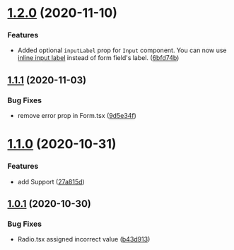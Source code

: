 # [1.2.0](https://github.com/JT501/formik-semantic-ui-react/compare/v1.1.1...v1.2.0) (2020-11-10)


### Features

* Added optional `inputLabel` prop for `Input` component. You can now use [inline input label](https://react.semantic-ui.com/elements/input/#variations-labeled) instead of  form field's label. ([6bfd74b](https://github.com/JT501/formik-semantic-ui-react/commit/6bfd74b52defa72af9d5c6a1dbe6d97fa4e17d98))

## [1.1.1](https://github.com/JT501/formik-semantic-ui-react/compare/v1.1.0...v1.1.1) (2020-11-03)


### Bug Fixes

* remove error prop in Form.tsx ([9d5e34f](https://github.com/JT501/formik-semantic-ui-react/commit/9d5e34f8572afb35baef4137a7b1ba6f23482fbf))

# [1.1.0](https://github.com/JT501/formik-semantic-ui-react/compare/v1.0.1...v1.1.0) (2020-10-31)


### Features

* add <FastField> Support ([27a815d](https://github.com/JT501/formik-semantic-ui-react/commit/27a815dc76e444e3488719206b5fadc973c41855))

## [1.0.1](https://github.com/JT501/formik-semantic-ui-react/compare/v1.0.0...v1.0.1) (2020-10-30)


### Bug Fixes

* Radio.tsx assigned incorrect value ([b43d913](https://github.com/JT501/formik-semantic-ui-react/commit/b43d91365dda10dbc784674c847fa61ec9479e21))
